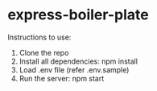 # express-boiler-plate

Instructions to use:

1. Clone the repo
2. Install all dependencies: npm install
3. Load .env file (refer .env.sample)
4. Run the server: npm start
